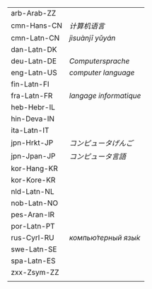 | | |
|-|-|
| arb-Arab-ZZ |  |
| cmn-Hans-CN | _计算机语言_ |
| cmn-Latn-CN | _jìsuànjī yǔyán_ |
| dan-Latn-DK |  |
| deu-Latn-DE | _Computersprache_ |
| eng-Latn-US | _computer language_ |
| fin-Latn-FI |  |
| fra-Latn-FR | _langage informatique_ |
| heb-Hebr-IL |  |
| hin-Deva-IN |  |
| ita-Latn-IT |  |
| jpn-Hrkt-JP | _コンピュータげんご_ |
| jpn-Jpan-JP | _コンピュータ言語_ |
| kor-Hang-KR |  |
| kor-Kore-KR |  |
| nld-Latn-NL |  |
| nob-Latn-NO |  |
| pes-Aran-IR |  |
| por-Latn-PT |  |
| rus-Cyrl-RU | _компью́терный язы́к_ |
| swe-Latn-SE |  |
| spa-Latn-ES |  |
| zxx-Zsym-ZZ |  |
|  |  |
